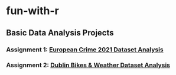 # fun-with-r

## Basic Data Analysis Projects 

### Assignment 1: [European Crime 2021 Dataset Analysis](https://conorheffron.github.io/fun-with-r/assignment-1/assignment-1.html)
### Assignment 2: [Dublin Bikes & Weather Dataset Analysis](https://conorheffron.github.io/fun-with-r/assignment-2/assignment-2.html)

